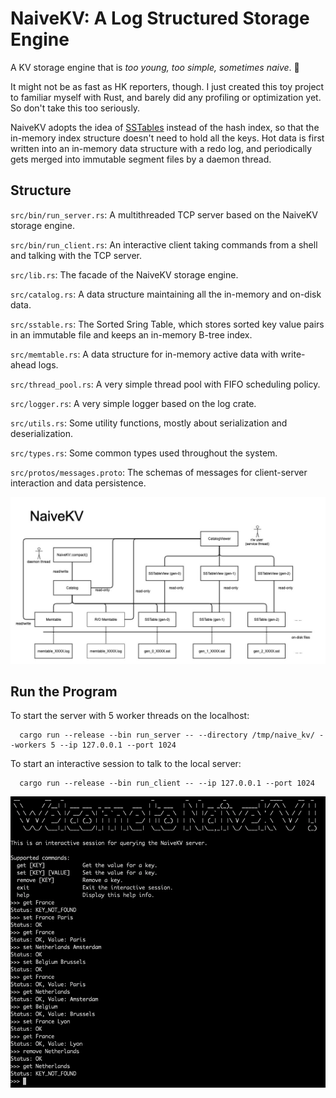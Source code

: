 # NaiveKV: A Log Structured Storage Engine

A KV storage engine that is <i>too young, too simple, sometimes naive</i>. 🐸

It might not be as fast as HK reporters, though.
I just created this toy project to familiar myself with Rust,
and barely did any profiling or optimization yet.
So don't take this too seriously.

NaiveKV adopts the idea of
[SSTables](https://www.igvita.com/2012/02/06/sstable-and-log-structured-storage-leveldb/)
instead of the hash index,
so that the in-memory index structure doesn't need to hold all the keys.
Hot data is first written into an in-memory data structure with a redo log,
and periodically gets merged into immutable segment files by a daemon thread.

## Structure

`src/bin/run_server.rs`: A multithreaded TCP server based on the NaiveKV storage engine.

`src/bin/run_client.rs`: An interactive client taking commands from a shell and talking with the TCP server.

`src/lib.rs`: The facade of the NaiveKV storage engine.

`src/catalog.rs`: A data structure maintaining all the in-memory and on-disk data.

`src/sstable.rs`: The Sorted Sring Table, which stores sorted key value pairs in an immutable file and keeps an in-memory B-tree index.

`src/memtable.rs`: A data structure for in-memory active data with write-ahead logs.

`src/thread_pool.rs`: A very simple thread pool with FIFO scheduling policy.

`src/logger.rs`: A very simple logger based on the log crate.

`src/utils.rs`: Some utility functions, mostly about serialization and deserialization.

`src/types.rs`: Some common types used throughout the system.

`src/protos/messages.proto`: The schemas of messages for client-server interaction and data persistence.

![architecture](img/naive_kv.jpeg)


## Run the Program

To start the server with 5 worker threads on the localhost:

```
  cargo run --release --bin run_server -- --directory /tmp/naive_kv/ --workers 5 --ip 127.0.0.1 --port 1024
```

To start an interactive session to talk to the local server:

```
  cargo run --release --bin run_client -- --ip 127.0.0.1 --port 1024
```

![demo](img/client.png)
